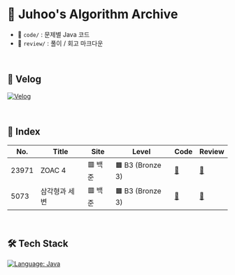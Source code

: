 # 🧠 Juhoo's Algorithm Archive

- 📂 `code/` : 문제별 Java 코드
- 📂 `review/` : 풀이 / 회고 마크다운

</br>

## 📎 Velog
[![Velog](https://img.shields.io/badge/Velog-Bluewave-20c997?style=for-the-badge&logo=velog&logoColor=white)](https://velog.io/@bluemango0312/posts)

</br>

## 🧾 Index

| No.   | Title          | Site  | Level              | Code | Review |
|-------|----------------|--------|---------------------|------|--------|
| 23971 | ZOAC 4         | 🟥 백준 | 🟫 B3 (Bronze 3)     | [📄](./code/B_B3_23971_ZOAC.java) | [📝](./review/B_B3_23971_ZOAC.md) |
| 5073  | 삼각형과 세 변 | 🟥 백준 | 🟫 B3 (Bronze 3)     | [📄](./code/B_B3_5073_trianglecheck.java) | [📝](./review/B_B3_5073_trianglecheck.md) |



</br>

## 🛠 Tech Stack

[![Language: Java](https://img.shields.io/badge/Language-Java-007396?style=for-the-badge&logo=openjdk&logoColor=white)](https://www.java.com/)
